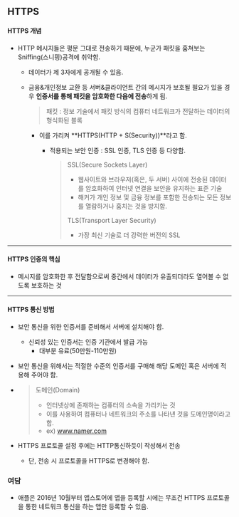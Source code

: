 ## HTTPS

#### HTTPS 개념

- HTTP 메시지들은 평문 그대로 전송하기 때문에, 누군가 패킷을 훔쳐보는 Sniffing(스니핑)공격에 취약함.

  - 데이터가 제 3자에게 공개될 수 있음.

  - 금융&개인정보 교환 등 서버&클라이언트 간의 메시지가 보호될 필요가 있을 경우 **인증서를 통해 패킷을 암호화한 다음에 전송**하게 됨.

    > 패킷 : 정보 기술에서 패킷 방식의 컴퓨터 네트워크가 전달하는 데이터의 형식화된 블록

    

    - 이를 가리켜 **HTTPS(HTTP + S(Security))**라고 함.

      - 적용되는 보안 인증 : SSL 인증, TLS 인증 등 다양함.

        > SSL(Secure Sockets Layer) 
        >
        > - 웹사이트와 브라우저(혹은, 두 서버) 사이에 전송된 데이터를 암호화하여 인터넷 연결을 보안을 유지하는 표준 기술
        > - 해커가 개인 정보 및 금융 정보를 포함한 전송되는 모든 정보를 열람하거나 훔치는 것을 방지함.
        >
        > TLS(Transport Layer Security)
        >
        > - 가장 최신 기술로 더 강력한 버전의 SSL

---

#### HTTPS 인증의 핵심

- 메시지를 암호화한 후 전달함으로써 중간에서 데이터가 유출되더라도 열어볼 수 없도록 보호하는 것

---

#### HTTPS 통신 방법

- 보안 통신을 위한 인증서를 준비해서 서버에 설치해야 함.

  - 신뢰성 있는 인증서는 인증 기관에서 발급 가능
    - 대부분 유료(50만원-110만원)

- 보안 통신을 위해서는 적절한 수준의 인증서를 구매해 해당 도메인 혹은 서버에 적용해 주어야 함.

- > 도메인(Domain) 
  >
  > - 인터넷상에 존재하는 컴퓨터의 소속을 가리키는 것
  > - 이를 사용하여 컴퓨터나 네트워크의 주소를 나타낸 것을 도메인명이라고 함.
  > - ex) www.namer.com

- HTTPS 프로토콜 설정 후에는 HTTP통신하듯이 작성해서 전송
  - 단, 전송 시 프로토콜을 HTTPS로 변경해야 함.

### 여담

- 애플은 2016년 10월부터 앱스토어에 앱을 등록할 시에는 무조건 HTTPS 프로토콜을 통한 네트워크 통신을 하는 앱만 등록할 수 있음.